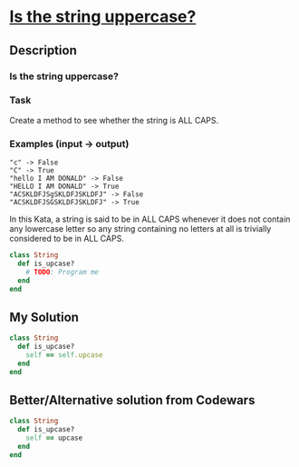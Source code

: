 # [Is the string uppercase?](https://www.codewars.com/kata/56cd44e1aa4ac7879200010b)

## Description
### Is the string uppercase?
### Task

Create a method to see whether the string is ALL CAPS.

### Examples (input -> output)

```
"c" -> False
"C" -> True
"hello I AM DONALD" -> False
"HELLO I AM DONALD" -> True
"ACSKLDFJSgSKLDFJSKLDFJ" -> False
"ACSKLDFJSGSKLDFJSKLDFJ" -> True
```

In this Kata, a string is said to be in ALL CAPS whenever it does not contain any lowercase letter so any string 
containing no letters at all is trivially considered to be in ALL CAPS.

```ruby
class String
  def is_upcase?
    # TODO: Program me
  end
end
```

## My Solution
```ruby
class String
  def is_upcase?
    self == self.upcase
  end
end
```

## Better/Alternative solution from Codewars
```ruby
class String
  def is_upcase?
    self == upcase
  end
end
```
